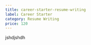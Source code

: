 ```yaml
---
title: career-starter-resume-writing
label: Career Starter
category: Resume Writing
price: 120
---
```

jshdjshdh
